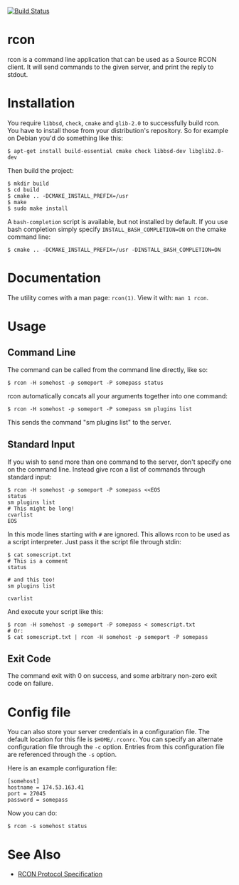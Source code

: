 [![Build Status](https://travis-ci.org/n0la/rcon.svg?branch=master)](https://travis-ci.org/n0la/rcon)

# rcon

rcon is a command line application that can be used as a Source RCON client.
It will send commands to the given server, and print the reply to stdout.

# Installation

You require ```libbsd```, ```check```, ```cmake``` and ```glib-2.0```
to successfully build rcon. You have to install those from your distribution's
repository. So for example on Debian you'd do something like this:

```shell
$ apt-get install build-essential cmake check libbsd-dev libglib2.0-dev
```

Then build the project:

```shell
$ mkdir build
$ cd build
$ cmake .. -DCMAKE_INSTALL_PREFIX=/usr
$ make
$ sudo make install
```

A ```bash-completion``` script is available, but not installed by default.
If you use bash completion simply specify ```INSTALL_BASH_COMPLETION=ON``` on
the cmake command line:

```shell
$ cmake .. -DCMAKE_INSTALL_PREFIX=/usr -DINSTALL_BASH_COMPLETION=ON
```

# Documentation

The utility comes with a man page: ```rcon(1)```. View it with:
```man 1 rcon```.

# Usage

## Command Line

The command can be called from the command line directly, like so:

```
$ rcon -H somehost -p someport -P somepass status
```

rcon automatically concats all your arguments together into one command:

```
$ rcon -H somehost -p someport -P somepass sm plugins list
```

This sends the command "sm plugins list" to the server.

## Standard Input

If you wish to send more than one command to the server, don't specify one on
the command line. Instead give rcon a list of commands through standard input:

```shell
$ rcon -H somehost -p someport -P somepass <<EOS
status
sm plugins list
# This might be long!
cvarlist
EOS
```

In this mode lines starting with ```#``` are ignored. This allows rcon to be
used as a script interpreter. Just pass it the script file through stdin:

```shell
$ cat somescript.txt
# This is a comment
status

# and this too!
sm plugins list

cvarlist
```

And execute your script like this:

```shell
$ rcon -H somehost -p someport -P somepass < somescript.txt
# Or:
$ cat somescript.txt | rcon -H somehost -p someport -P somepass
```

## Exit Code

The command exit with 0 on success, and some arbitrary non-zero exit code on
failure.

# Config file

You can also store your server credentials in a configuration file. The default
location for this file is ```$HOME/.rconrc```. You can specify an alternate
configuration file through the ```-c``` option. Entries from this configuration
file are referenced through the ```-s``` option.

Here is an example configuration file:

```
[somehost]
hostname = 174.53.163.41
port = 27045
password = somepass
```

Now you can do:

```
$ rcon -s somehost status
```

# See Also

* [RCON Protocol Specification](https://developer.valvesoftware.com/wiki/Source_RCON_Protocol)
